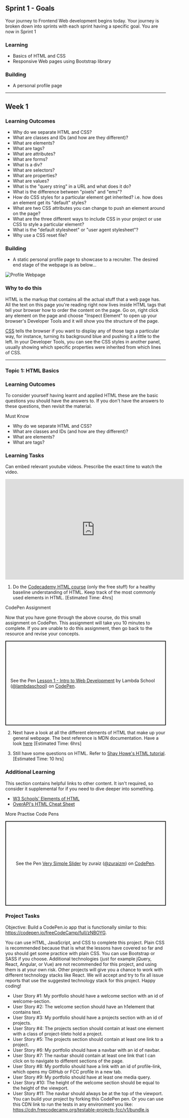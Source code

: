 ## Sprint 1 - Goals

Your journey to Frontend Web development begins today. Your journey is broken down into sprints with each sprint having a specific goal. You are now in Sprint 1

### Learning
- Basics of HTML and CSS
- Responsive Web pages using Bootstrap library

### Building
- A personal profile page

<hr>

## Week 1

### Learning Outcomes
* Why do we separate HTML and CSS?
* What are classes and IDs (and how are they different)?
* What are elements?
* What are tags?
* What are attributes?
* What are forms?
* What is a div?
* What are selectors?
* What are properties?
* What are values?
* What is the "query string" in a URL and what does it do?
* What is the difference between "pixels" and "ems"?
* How do CSS styles for a particular element get inherited?  i.e. how does an element get its "default" styles?
* What are two CSS attributes you can change to push an element around on the page?
* What are the three different ways to include CSS in your project or use CSS to style a particular element?
* What is the "default stylesheet" or "user agent stylesheet"?
* Why use a CSS reset file?


### Building
* A static personal profile page to showcase to a recruiter.
The desired end stage of the webpage is as below...

![Profile Webpage](profile_page.jpg)

### Why to do this

HTML is the markup that contains all the actual stuff that a web page has. All the text on this page you're reading right now lives inside HTML tags that tell your browser how to order the content on the page.  Go on, right click any element on the page and choose "Inspect Element" to open up your browser's Developer Tools and it will show you the structure of the page.

[CSS](http://skillcrush.com/2012/04/03/css/) tells the browser if you want to display any of those tags a particular way, for instance, turning its background blue and pushing it a little to the left.  In your Developer Tools, you can see the CSS styles in another panel, usually showing which specific properties were inherited from which lines of CSS.

<hr>

### Topic 1: HTML Basics

### Learning Outcomes
To consider yourself having learnt and applied HTML these are the basic questions you should have the answers to. If you don't have the answers to these questions, then revisit the material.

Must Know
* Why do we separate HTML and CSS?
* What are classes and IDs (and how are they different)?
* What are elements?
* What are tags?

### Learning Tasks

<div class="lesson-content__panel" markdown="1">

Can embed relevant youtube videos. Prescribe the exact time to watch the video.
<iframe width="560" height="315" src="https://www.youtube.com/embed/UB1O30fR-EE" frameborder="0" allow="accelerometer; autoplay; encrypted-media; gyroscope; picture-in-picture" allowfullscreen></iframe>

  1. Do the [Codecademy HTML course](https://www.codecademy.com/learn/learn-html) (only the free stuff) for a healthy baseline understanding of HTML.  Keep track of the most commonly used elements in HTML. [Estimated Time: 4hrs]

CodePen Assignment

Now that you have gone through the above course, do this small assignment on CodePen. This assignment will take you 10 minutes to complete. If you are unable to do this assignment, then go back to the resource and revise your concepts.

<p class="codepen" data-height="265" data-theme-id="0" data-default-tab="html,result" data-user="lambdaschool" data-slug-hash="RyVowM" style="height: 265px; box-sizing: border-box; display: flex; align-items: center; justify-content: center; border: 2px solid; margin: 1em 0; padding: 1em;" data-pen-title="Lesson 1 - Intro to Web Development">
  <span>See the Pen <a href="https://codepen.io/lambdaschool/pen/RyVowM/">
  Lesson 1 - Intro to Web Development</a> by Lambda School (<a href="https://codepen.io/lambdaschool">@lambdaschool</a>)
  on <a href="https://codepen.io">CodePen</a>.</span>
</p>
<script async src="https://static.codepen.io/assets/embed/ei.js"></script>

2. Next have a look at all the different elements of HTML that make up your general webpage. The best reference is MDN documentation. Have a look [here](https://developer.mozilla.org/en-US/docs/Web/HTML/Element#Content_sectioning) [Estimated Time: 6hrs]

3. Still have some questions on HTML. Refer to [Shay Howe's HTML tutorial](https://learn.shayhowe.com/html-css/building-your-first-web-page/). [Estimated Time: 10 hrs]   
</div>


### Additional Learning
This section contains helpful links to other content. It isn't required, so consider it supplemental for if you need to dive deeper into something.

* [W3 Schools' Elements of HTML](https://www.w3schools.com/html/html_elements.asp)
* [OverAPI's HTML Cheat Sheet](http://overapi.com/html)

More Practise Code Pens

<p class="codepen" data-height="265" data-theme-id="0" data-default-tab="css,result" data-user="zuraizm" data-slug-hash="vGDHl" style="height: 265px; box-sizing: border-box; display: flex; align-items: center; justify-content: center; border: 2px solid; margin: 1em 0; padding: 1em;" data-pen-title="Very Simple Slider">
  <span>See the Pen <a href="https://codepen.io/zuraizm/pen/vGDHl/">
  Very Simple Slider</a> by zuraiz (<a href="https://codepen.io/zuraizm">@zuraizm</a>)
  on <a href="https://codepen.io">CodePen</a>.</span>
</p>
<script async src="https://static.codepen.io/assets/embed/ei.js"></script>

### Project Tasks

Objective: Build a CodePen.io app that is functionally similar to this: https://codepen.io/freeCodeCamp/full/zNBOYG.

You can use HTML, JavaScript, and CSS to complete this project. Plain CSS is recommended because that is what the lessons have covered so far and you should get some practice with plain CSS. You can use Bootstrap or SASS if you choose. Additional technologies (just for example jQuery, React, Angular, or Vue) are not recommended for this project, and using them is at your own risk. Other projects will give you a chance to work with different technology stacks like React. We will accept and try to fix all issue reports that use the suggested technology stack for this project. Happy coding!

- User Story #1: My portfolio should have a welcome section with an id of welcome-section.
- User Story #2: The welcome section should have an h1element that contains text.
- User Story #3: My portfolio should have a projects section with an id of projects.
- User Story #4: The projects section should contain at least one element with a class of project-tileto hold a project.
- User Story #5: The projects section should contain at least one link to a project.
- User Story #6: My portfolio should have a navbar with an id of navbar.
- User Story #7: The navbar should contain at least one link that I can click on to navigate to different sections of the page.
- User Story #8: My portfolio should have a link with an id of profile-link, which opens my GitHub or FCC profile in a new tab.
- User Story #9: My portfolio should have at least one media query.
- User Story #10: The height of the welcome section should be equal to the height of the viewport.
- User Story #11: The navbar should always be at the top of the viewport.
You can build your project by forking this CodePen pen. Or you can use this CDN link to run the tests in any environment you like: https://cdn.freecodecamp.org/testable-projects-fcc/v1/bundle.js
